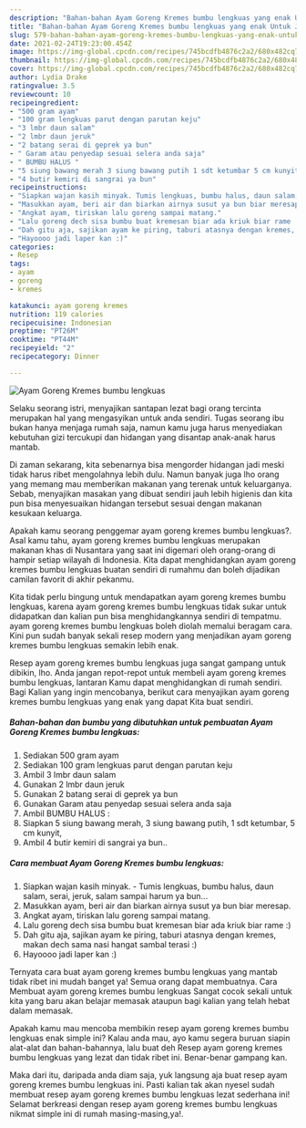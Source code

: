 ```yaml
---
description: "Bahan-bahan Ayam Goreng Kremes bumbu lengkuas yang enak Untuk Jualan"
title: "Bahan-bahan Ayam Goreng Kremes bumbu lengkuas yang enak Untuk Jualan"
slug: 579-bahan-bahan-ayam-goreng-kremes-bumbu-lengkuas-yang-enak-untuk-jualan
date: 2021-02-24T19:23:00.454Z
image: https://img-global.cpcdn.com/recipes/745bcdfb4876c2a2/680x482cq70/ayam-goreng-kremes-bumbu-lengkuas-foto-resep-utama.jpg
thumbnail: https://img-global.cpcdn.com/recipes/745bcdfb4876c2a2/680x482cq70/ayam-goreng-kremes-bumbu-lengkuas-foto-resep-utama.jpg
cover: https://img-global.cpcdn.com/recipes/745bcdfb4876c2a2/680x482cq70/ayam-goreng-kremes-bumbu-lengkuas-foto-resep-utama.jpg
author: Lydia Drake
ratingvalue: 3.5
reviewcount: 10
recipeingredient:
- "500 gram ayam"
- "100 gram lengkuas parut dengan parutan keju"
- "3 lmbr daun salam"
- "2 lmbr daun jeruk"
- "2 batang serai di geprek ya bun"
- " Garam atau penyedap sesuai selera anda saja"
- " BUMBU HALUS "
- "5 siung bawang merah 3 siung bawang putih 1 sdt ketumbar 5 cm kunyit"
- "4 butir kemiri di sangrai ya bun"
recipeinstructions:
- "Siapkan wajan kasih minyak. Tumis lengkuas, bumbu halus, daun salam, serai, jeruk, salam sampai harum ya bun..."
- "Masukkan ayam, beri air dan biarkan airnya susut ya bun biar meresap."
- "Angkat ayam, tiriskan lalu goreng sampai matang."
- "Lalu goreng dech sisa bumbu buat kremesan biar ada kriuk biar rame :)"
- "Dah gitu aja, sajikan ayam ke piring, taburi atasnya dengan kremes, makan dech sama nasi hangat sambal terasi :)"
- "Hayoooo jadi laper kan :)"
categories:
- Resep
tags:
- ayam
- goreng
- kremes

katakunci: ayam goreng kremes 
nutrition: 119 calories
recipecuisine: Indonesian
preptime: "PT26M"
cooktime: "PT44M"
recipeyield: "2"
recipecategory: Dinner

---
```



![Ayam Goreng Kremes bumbu lengkuas](https://img-global.cpcdn.com/recipes/745bcdfb4876c2a2/680x482cq70/ayam-goreng-kremes-bumbu-lengkuas-foto-resep-utama.jpg)

Selaku seorang istri, menyajikan santapan lezat bagi orang tercinta merupakan hal yang mengasyikan untuk anda sendiri. Tugas seorang ibu bukan hanya menjaga rumah saja, namun kamu juga harus menyediakan kebutuhan gizi tercukupi dan hidangan yang disantap anak-anak harus mantab.

Di zaman  sekarang, kita sebenarnya bisa mengorder hidangan jadi meski tidak harus ribet mengolahnya lebih dulu. Namun banyak juga lho orang yang memang mau memberikan makanan yang terenak untuk keluarganya. Sebab, menyajikan masakan yang dibuat sendiri jauh lebih higienis dan kita pun bisa menyesuaikan hidangan tersebut sesuai dengan makanan kesukaan keluarga. 



Apakah kamu seorang penggemar ayam goreng kremes bumbu lengkuas?. Asal kamu tahu, ayam goreng kremes bumbu lengkuas merupakan makanan khas di Nusantara yang saat ini digemari oleh orang-orang di hampir setiap wilayah di Indonesia. Kita dapat menghidangkan ayam goreng kremes bumbu lengkuas buatan sendiri di rumahmu dan boleh dijadikan camilan favorit di akhir pekanmu.

Kita tidak perlu bingung untuk mendapatkan ayam goreng kremes bumbu lengkuas, karena ayam goreng kremes bumbu lengkuas tidak sukar untuk didapatkan dan kalian pun bisa menghidangkannya sendiri di tempatmu. ayam goreng kremes bumbu lengkuas boleh diolah memalui beragam cara. Kini pun sudah banyak sekali resep modern yang menjadikan ayam goreng kremes bumbu lengkuas semakin lebih enak.

Resep ayam goreng kremes bumbu lengkuas juga sangat gampang untuk dibikin, lho. Anda jangan repot-repot untuk membeli ayam goreng kremes bumbu lengkuas, lantaran Kamu dapat menghidangkan di rumah sendiri. Bagi Kalian yang ingin mencobanya, berikut cara menyajikan ayam goreng kremes bumbu lengkuas yang enak yang dapat Kita buat sendiri.

<!--inarticleads1-->

##### Bahan-bahan dan bumbu yang dibutuhkan untuk pembuatan Ayam Goreng Kremes bumbu lengkuas:

1. Sediakan 500 gram ayam
1. Sediakan 100 gram lengkuas parut dengan parutan keju
1. Ambil 3 lmbr daun salam
1. Gunakan 2 lmbr daun jeruk
1. Gunakan 2 batang serai di geprek ya bun
1. Gunakan  Garam atau penyedap sesuai selera anda saja
1. Ambil  BUMBU HALUS :
1. Siapkan 5 siung bawang merah, 3 siung bawang putih, 1 sdt ketumbar, 5 cm kunyit,
1. Ambil 4 butir kemiri di sangrai ya bun..




<!--inarticleads2-->

##### Cara membuat Ayam Goreng Kremes bumbu lengkuas:

1. Siapkan wajan kasih minyak. - Tumis lengkuas, bumbu halus, daun salam, serai, jeruk, salam sampai harum ya bun...
1. Masukkan ayam, beri air dan biarkan airnya susut ya bun biar meresap.
1. Angkat ayam, tiriskan lalu goreng sampai matang.
1. Lalu goreng dech sisa bumbu buat kremesan biar ada kriuk biar rame :)
1. Dah gitu aja, sajikan ayam ke piring, taburi atasnya dengan kremes, makan dech sama nasi hangat sambal terasi :)
1. Hayoooo jadi laper kan :)




Ternyata cara buat ayam goreng kremes bumbu lengkuas yang mantab tidak ribet ini mudah banget ya! Semua orang dapat membuatnya. Cara Membuat ayam goreng kremes bumbu lengkuas Sangat cocok sekali untuk kita yang baru akan belajar memasak ataupun bagi kalian yang telah hebat dalam memasak.

Apakah kamu mau mencoba membikin resep ayam goreng kremes bumbu lengkuas enak simple ini? Kalau anda mau, ayo kamu segera buruan siapin alat-alat dan bahan-bahannya, lalu buat deh Resep ayam goreng kremes bumbu lengkuas yang lezat dan tidak ribet ini. Benar-benar gampang kan. 

Maka dari itu, daripada anda diam saja, yuk langsung aja buat resep ayam goreng kremes bumbu lengkuas ini. Pasti kalian tak akan nyesel sudah membuat resep ayam goreng kremes bumbu lengkuas lezat sederhana ini! Selamat berkreasi dengan resep ayam goreng kremes bumbu lengkuas nikmat simple ini di rumah masing-masing,ya!.

